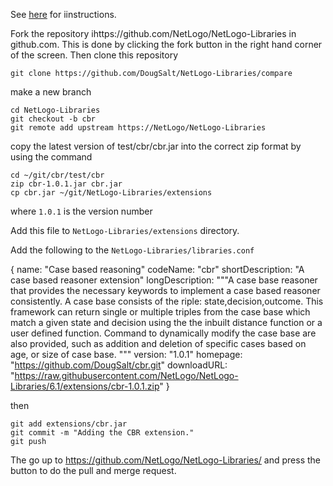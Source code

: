 See [here](https://github.com/NetLogo/NetLogo-Libraries#netlogo-libraries) for iinstructions.

Fork the repository ihttps://github.com/NetLogo/NetLogo-Libraries in github.com. This is done by clicking the fork button in the right hand corner of the screen. Then clone this repository

```
git clone https://github.com/DougSalt/NetLogo-Libraries/compare
```

make a new branch

```
cd NetLogo-Libraries
git checkout -b cbr
git remote add upstream https://NetLogo/NetLogo-Libraries
```

copy the latest version of test/cbr/cbr.jar into the correct zip format
by using the command

```
cd ~/git/cbr/test/cbr
zip cbr-1.0.1.jar cbr.jar
cp cbr.jar ~/git/NetLogo-Libraries/extensions
```

where `1.0.1` is the version number

Add this file to `NetLogo-Libraries/extensions` directory.

Add the following to the `NetLogo-Libraries/libraries.conf`


{
    name: "Case based reasoning"
    codeName: "cbr"
    shortDescription: "A case based reasoner extension"
    longDescription: """A case base reasoner that provides the necessary
keywords to implement a case based reasoner consistently. A case base consists
of the riple: state,decision,outcome. This framework can return single or
multiple triples from the case base which match a given state and decision
using the the inbuilt distance function or a user defined function. Command to dynamically modify the case base are also provided, such as addition and deletion of specific cases based on age, or size of case base.
"""
    version: "1.0.1"
    homepage: "https://github.com/DougSalt/cbr.git"
    downloadURL: "https://raw.githubusercontent.com/NetLogo/NetLogo-Libraries/6.1/extensions/cbr-1.0.1.zip"
}

then

```
git add extensions/cbr.jar
git commit -m "Adding the CBR extension."
git push
```

The go up to https://github.com/NetLogo/NetLogo-Libraries/
and press the button to do the pull and merge request.

